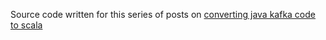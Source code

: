 Source code written for this series of posts on [converting java kafka code to scala](https://www.chrissearle.org/series/kafka-java-to-scala)